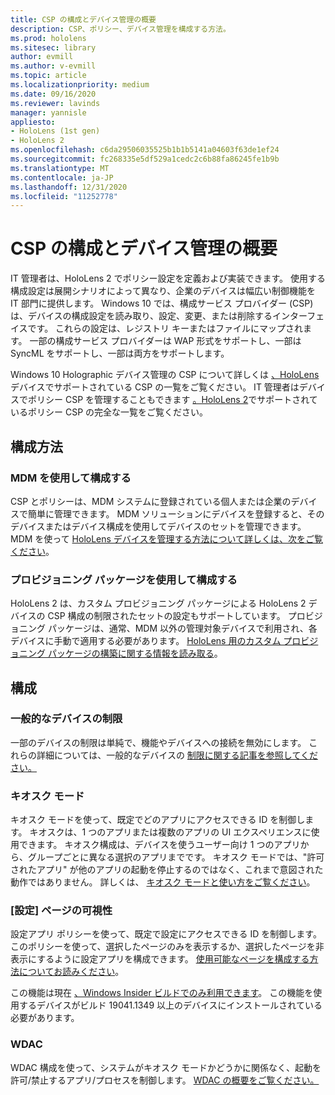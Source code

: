 ```yaml
---
title: CSP の構成とデバイス管理の概要
description: CSP、ポリシー、デバイス管理を構成する方法。
ms.prod: hololens
ms.sitesec: library
author: evmill
ms.author: v-evmill
ms.topic: article
ms.localizationpriority: medium
ms.date: 09/16/2020
ms.reviewer: lavinds
manager: yannisle
appliesto:
- HoloLens (1st gen)
- HoloLens 2
ms.openlocfilehash: c6da29506035525b1b1b5141a04603f63de1ef24
ms.sourcegitcommit: fc268335e5df529a1cedc2c6b88fa86245fe1b9b
ms.translationtype: MT
ms.contentlocale: ja-JP
ms.lasthandoff: 12/31/2020
ms.locfileid: "11252778"
---
```

# CSP の構成とデバイス管理の概要

IT 管理者は、HoloLens 2 でポリシー設定を定義および実装できます。 使用する構成設定は展開シナリオによって異なり、企業のデバイスは幅広い制御機能を IT 部門に提供します。 Windows 10 では、構成サービス プロバイダー (CSP) は、デバイスの構成設定を読み取り、設定、変更、または削除するインターフェイスです。 これらの設定は、レジストリ キーまたはファイルにマップされます。 一部の構成サービス プロバイダーは WAP 形式をサポートし、一部は SyncML をサポートし、一部は両方をサポートします。

Windows 10 Holographic デバイス管理の CSP について詳しくは [、HoloLens](https://docs.microsoft.com/windows/client-management/mdm/configuration-service-provider-reference#hololens)デバイスでサポートされている CSP の一覧をご覧ください。
IT 管理者はデバイスでポリシー CSP を管理することもできます [。HoloLens 2](https://docs.microsoft.com/windows/client-management/mdm/policy-csps-supported-by-hololens2)でサポートされているポリシー CSP の完全な一覧をご覧ください。

## 構成方法

### MDM を使用して構成する

CSP とポリシーは、MDM システムに登録されている個人または企業のデバイスで簡単に管理できます。 MDM ソリューションにデバイスを登録すると、そのデバイスまたはデバイス構成を使用してデバイスのセットを管理できます。 MDM を使って [HoloLens デバイスを管理する方法について詳しくは、次をご覧ください](hololens-mdm-configure.md)。

### プロビジョニング パッケージを使用して構成する

HoloLens 2 は、カスタム プロビジョニング パッケージによる HoloLens 2 デバイスの CSP 構成の制限されたセットの設定もサポートしています。 プロビジョニング パッケージは、通常、MDM 以外の管理対象デバイスで利用され、各デバイスに手動で適用する必要があります。 [HoloLens 用のカスタム プロビジョニング パッケージの構築に関する情報を読み取る](https://docs.microsoft.com/hololens/hololens-provisioning)。

## 構成

### 一般的なデバイスの制限

一部のデバイスの制限は単純で、機能やデバイスへの接続を無効にします。 これらの詳細については、一般的なデバイスの [制限に関する記事を参照してください。](hololens-common-device-restrictions.md)

### キオスク モード

キオスク モードを使って、既定でどのアプリにアクセスできる ID を制御します。 キオスクは、1 つのアプリまたは複数のアプリの UI エクスペリエンスに使用できます。 キオスク構成は、デバイスを使うユーザー向け 1 つのアプリから、グループごとに異なる選択のアプリまでです。 キオスク モードでは、"許可されたアプリ" が他のアプリの起動を停止するのではなく、これまで意図された動作ではありません。 詳しくは、 [キオスク モードと使い方をご覧ください](hololens-kiosk.md)。

### [設定] ページの可視性

設定アプリ ポリシーを使って、既定で設定にアクセスできる ID を制御します。 このポリシーを使って、選択したページのみを表示するか、選択したページを非表示にするように設定アプリを構成できます。 [使用可能なページを構成する方法についてお読みください](settings-uri-list.md)。

この機能は現在 [、Windows Insider ビルドでのみ利用できます](hololens-insider.md)。 この機能を使用するデバイスがビルド 19041.1349 以上のデバイスにインストールされている必要があります。

### WDAC

WDAC 構成を使って、システムがキオスク モードかどうかに関係なく、起動を許可/禁止するアプリ/プロセスを制御します。
[WDAC の概要をご覧ください。](windows-defender-application-control-wdac.md)

